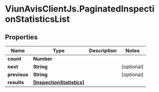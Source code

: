# ViunAvisClientJs.PaginatedInspectionStatisticsList

## Properties

| Name         | Type                                                  | Description | Notes      |
| ------------ | ----------------------------------------------------- | ----------- | ---------- |
| **count**    | **Number**                                            |             |
| **next**     | **String**                                            |             | [optional] |
| **previous** | **String**                                            |             | [optional] |
| **results**  | [**[InspectionStatistics]**](InspectionStatistics.md) |             |
